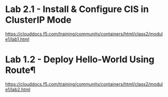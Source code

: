 Lab 2.1 - Install & Configure CIS in ClusterIP Mode
===================================================

https://clouddocs.f5.com/training/community/containers/html/class2/module1/lab1.html

Lab 1.2 - Deploy Hello-World Using Route¶
===================================================
https://clouddocs.f5.com/training/community/containers/html/class2/module1/lab2.html

